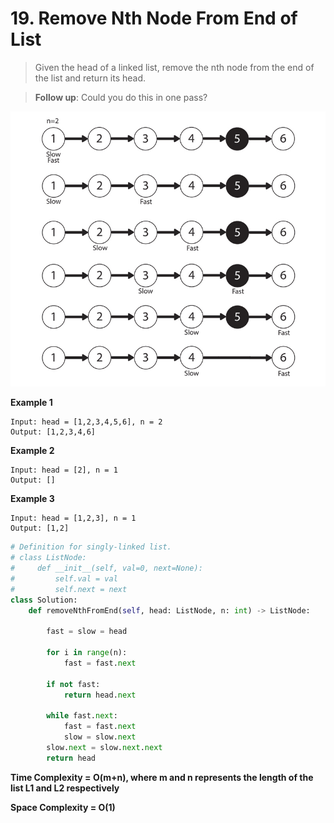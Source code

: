 # 19. Remove Nth Node From End of List

>Given the head of a linked list, remove the nth node from the end of the list and return its head.

>**Follow up**: Could you do this in one pass?




![Removing nth node from end in Linked List](https://raw.githubusercontent.com/Vamsi-Akhumukhi/LeetCode/master/Remove%20nth%20last%20node%20from%20Linked%20List-02.jpg)



**Example 1**

    Input: head = [1,2,3,4,5,6], n = 2
    Output: [1,2,3,4,6]

**Example 2**

    Input: head = [2], n = 1
    Output: []

**Example 3**

    Input: head = [1,2,3], n = 1
    Output: [1,2]

```python
# Definition for singly-linked list.
# class ListNode:
#     def __init__(self, val=0, next=None):
#         self.val = val
#         self.next = next
class Solution:
    def removeNthFromEnd(self, head: ListNode, n: int) -> ListNode:

        fast = slow = head

        for i in range(n):
            fast = fast.next

        if not fast:
            return head.next

        while fast.next:
            fast = fast.next
            slow = slow.next
        slow.next = slow.next.next
        return head
```
**Time Complexity = O(m+n), where m and n represents the length of the list L1 and L2 respectively**

**Space Complexity = O(1)**

